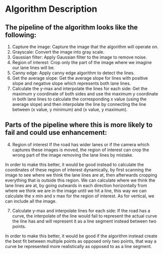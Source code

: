 # Algorithm Description

## The pipeline of the algorithm looks like the following:
1. Capture the image: Capture the image that the algorithm will operate on.
2. Grayscale: Convert the image into gray scale.
3. Gaussian filter: Apply Gaussian filter to the image to remove noise.
4. Region of interest: Crop only the part of the image where we imagine our lane lines will be.
5. Canny edge: Apply canny edge algorithm to detect the lines.
6. Get the average slope: Get the average slope for lines with positive slope and negative slope which represents both lane lines.
7. Calculate the y-max and interpolate the lines for each side: Get the maximum y coordinate of both sides and use the maximum y coordinate in both lane lines to calculate the corresponding x value (using the average slope) and then interpolate the line by connecting the line between (x value, y minimum) and (x value, y maximum).


## Parts of the pipeline where this is more likely to fail and could use enhancement:
4. Region of interest
  If the road has wider lanes or if the camera which captures these images is moved, the region of interest can crop the wrong part of the image removing the lane lines by mistake.

  In order to make this better, it would be good instead to calculate the coordinates of these region of interest dynamically, by first scanning the image to see where we think the lane lines are at, then afterwards cropping everything that is outside this region. We can calculate where we think the lane lines are at, by going outwards in each direction horizontally from where we think we are in the image until we hit a line, this way we can calculate the x min and x max for the region of interest. As for vertical, we can include all the image.

7. Calculate y-max and interpolate lines for each side:
  If the road has a curve, the interpolate of the line would fail to represent the actual curve the line has and will represent it as a line segment instead between two points.

  In order to make this better, it would be good if the algorithm instead create the best fit between multiple points as opposed only two points, that way a curve be represented more realistically as opposed to as a line segment.
